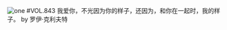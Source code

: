 ![one](http://image.wufazhuce.com/Fn6580PPfttfUKTzKm-1xKM0zaU2)
#VOL.843
我爱你，不光因为你的样子，还因为，和你在一起时，我的样子。 by 罗伊·克利夫特 